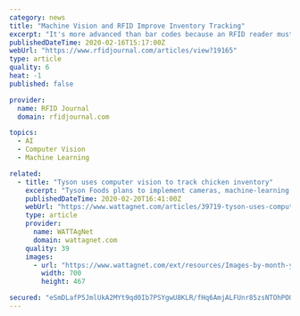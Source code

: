 ```yaml
---
category: news
title: "Machine Vision and RFID Improve Inventory Tracking"
excerpt: "It's more advanced than bar codes because an RFID reader must only be in the range of a tag to read it. In contrast, bar codes require line-of-sight nearness. Computer vision is a subset of artificial intelligence (AI) concerned with teaching computers to get information from images or multidimensional objects. The technology can replace many ..."
publishedDateTime: 2020-02-16T15:17:00Z
webUrl: "https://www.rfidjournal.com/articles/view?19165"
type: article
quality: 6
heat: -1
published: false

provider:
  name: RFID Journal
  domain: rfidjournal.com

topics:
  - AI
  - Computer Vision
  - Machine Learning

related:
  - title: "Tyson uses computer vision to track chicken inventory"
    excerpt: "Tyson Foods plans to implement cameras, machine-learning algorithms and edge computing at all seven of their “fresh tray” chicken facilities by the end of the year to help streamline inventory management and improve efficiency."
    publishedDateTime: 2020-02-20T16:41:00Z
    webUrl: "https://www.wattagnet.com/articles/39719-tyson-uses-computer-vision-to-track-chicken-inventory"
    type: article
    provider:
      name: WATTAgNet
      domain: wattagnet.com
    quality: 39
    images:
      - url: "https://www.wattagnet.com/ext/resources/Images-by-month-year/20-02/Poultry/bulb-future-technology-concept.jpg?height=635&t=1582216371&width=1200"
        width: 700
        height: 467

secured: "eSmDLafP5JmlUkA2MYt9qd0Ib7PSYgwU8KLR/fHq6AmjALFUnr85zsNTOhPOQCZdAjZZJW2THaA97nlYEI+6awN3qkIraPBh4acUGfVAE82kcQU//GUTJdqFnCTjEKy2fV87NaLrTT6JCz9jjDBGd7WTn6KKHms6CCE6GQRlunU4zFi6RxeEndTLhb05pMEl6VPwk5+2lw1peWfRwD37kKgIRcmCkkpUOEy3SJ+BkZXEz6UxfWZvnyn6ua9ErsroPoVRjBKZMhEZ3VHBqBuzLH1ndyFzwyVehsfokSl39imNh/r1v7eQcrs+1Ofazv37dWEVR0BugGrEGAzEAddsP8qnUCK2lvUzouj3Sg28Y5ltZyq8r8bgxJf71Cmh9TcFs+b3jJXXOFfUdp416Q23vwoJFBLxOoSVOxoxNChYoXBYwov2YCpolIJRtsKiKZGWDCMqTJ0ZcPjTYu4lKzb5E4iT5qMnjIqJbmAo8Z/6xOo=;r9askXtRylc/Zelh1StheA=="
---
```


